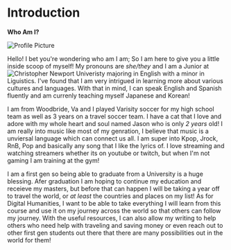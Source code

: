 # Introduction
 **Who Am I?** 


![Profile Picture](https://AdaChicas3.github.io/Ada-Chicas-CNU/images/pfp2.jpg)

Hello! I bet you're wondering who am I am; So I am here to give you a little inside scoop of myself! My pronouns are _she/they_ and I am a Junior at ![Christopher Newport Univeristy](https://https://cnu.edu) majoring in English with a minor in Liguistics. I've found that I am very intrigued in learning more about various cultures and languages. With that in mind, I can speak English and Spanish fluently and am currenly teaching myself Japanese and Korean! 


I am from Woodbride, Va and I played Varisity soccer for my high school team as well as 3 years on a travel soccer team. I have a cat that I love and adore with my whole heart and soul named Jason who is only _2_ _years_ old! I am really into music like most of my genration, I believe that music is a unviersal language which can connect us all. I am super into Kpop, Jrock, RnB, Pop and basically any song that I like the lyrics of. I love streaming and watching streamers whether its on youtube or twitch, but when I'm not gaming I am training at the gym! 


I am a first gen so being able to graduate from a University is a huge blessing. Afer graduation I am hoping to continue my education and receieve my masters, but before that can happen I will be taking a year off to travel the world, or _at least_ the countries and places on my list! As for Digital Humanities, I want to be able to take everything I will learn from this course and use it on my journey across the world so that others can follow my journey. With the useful resources, I can also allow my writing to help others who need help with traveling and saving money or even reach out to other first gen students out there that there are many possibilities out in the world for them! 


